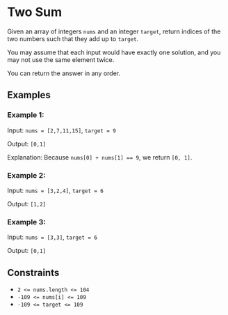 # Two Sum

Given an array of integers `nums` and an integer `target`, return indices of the two numbers such that they add up to `target`.

You may assume that each input would have exactly one solution, and you may not use the same element twice.

You can return the answer in any order.

## Examples

### Example 1:

Input: `nums = [2,7,11,15]`, `target = 9`

Output: `[0,1]`

Explanation: Because `nums[0] + nums[1] == 9`, we return `[0, 1]`.

### Example 2:

Input: `nums = [3,2,4]`, `target = 6`

Output: `[1,2]`

### Example 3:

Input: `nums = [3,3]`, `target = 6`

Output: `[0,1]`

## Constraints

- `2 <= nums.length <= 104`
- `-109 <= nums[i] <= 109`
- `-109 <= target <= 109`
